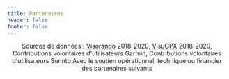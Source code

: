```yaml
---
title: Partenaires
header: false
footer: false
---
```


<center>

 Sources de données : [Visorando](https://www.visorando.com/) 2018-2020, [VisuGPX](https://www.visugpx.com/) 2018-2020, Contributions volontaires d'utilisateurs Garmin, Contributions volontaires d'utilisateurs Sunnto
Avec le soutien opérationnel, technique ou financier des partenaires suivants

</center>

<md-block block="partenaires"></md-block>
